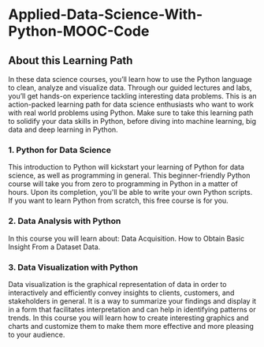 # Applied-Data-Science-With-Python-MOOC-Code

## About this Learning Path
In these data science courses, you’ll learn how to use the Python language to clean, analyze and visualize data. Through our guided lectures and labs, you’ll get hands-on experience tackling interesting data problems. This is an action-packed learning path for data science enthusiasts who want to work with real world problems using Python. Make sure to take this learning path to solidify your data skills in Python, before diving into machine learning, big data and deep learning in Python.

### 1. Python for Data Science
This introduction to Python will kickstart your learning of Python for data science, as well as programming in general. This beginner-friendly Python course will take you from zero to programming in Python in a matter of hours. Upon its completion, you'll be able to write your own Python scripts. If you want to learn Python from scratch, this free course is for you.

### 2. Data Analysis with Python
In this course you will learn about: Data Acquisition. How to Obtain Basic Insight From a Dataset Data.

### 3. Data Visualization with Python
Data visualization is the graphical representation of data in order to interactively and efficiently convey insights to clients, customers, and stakeholders in general. It is a way to summarize your findings and display it in a form that facilitates interpretation and can help in identifying patterns or trends. In this course you will learn how to create interesting graphics and charts and customize them to make them more effective and more pleasing to your audience.
